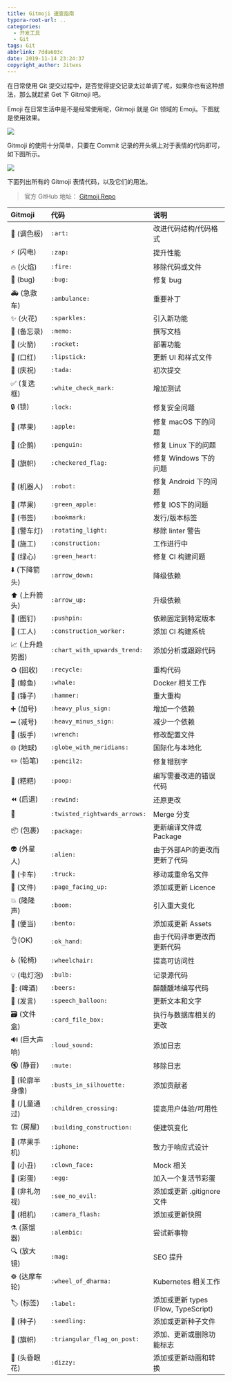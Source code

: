 ```yaml
---
title: Gitmoji 速查指南
typora-root-url: ..
categories:
  - 开发工具
  - Git
tags: Git
abbrlink: 7dda603c
date: 2019-11-14 23:24:37
copyright_author: Jitwxs
---
```


在日常使用 Git 提交过程中，是否觉得提交记录太过单调了呢，如果你也有这种想法，那么就赶紧 Get 下 Gitmoji 吧。

Emoji 在日常生活中是不是经常使用呢，Gitmoji 就是 Git 领域的 Emoji。下图就是使用效果。

![](/images/posts/20191114223735395.png)

Gitmoji 的使用十分简单，只要在 Commit 记录的开头填上对于表情的代码即可，如下图所示。

![](/images/posts/20191114224137502.png)

下面列出所有的 Gitmoji 表情代码，以及它们的用法。

>官方 GitHub 地址： [Gitmoji Repo](https://github.com/carloscuesta/gitmoji)

| Gitmoji                                 | 代码                          | 说明                          |
| :-------------------------------------- | :---------------------------- | :---------------------------- |
| 🎨 (调色板)                          | `:art:`                       | 改进代码结构/代码格式            |
| ⚡️ (闪电)                           | `:zap:`                       | 提升性能                         |
| 🔥 (火焰)                           | `:fire:`                      | 移除代码或文件                     |
| 🐛 (bug)                             | `:bug:`                       | 修复 bug                          |
| 🚑 (急救车)                    | `:ambulance:`                 | 重要补丁                              |
| ✨ (火花)                       | `:sparkles:`                  | 引入新功能                            |
| 📝 (备忘录)                         | `:memo:`                      | 撰写文档                            |
| 🚀 (火箭)                         | `:rocket:`                    | 部署功能                              |
| 💄 (口红)                       | `:lipstick:`                  | 更新 UI 和样式文件                    |
| 🎉 (庆祝)                           | `:tada:`                      | 初次提交                             |
| ✅ (复选框)             | `:white_check_mark:`          | 增加测试                              |
| 🔒 (锁)                             | `:lock:`                      | 修复安全问题                         |
| 🍎 (苹果)                          | `:apple:`                     | 修复 macOS 下的问题                   |
| 🐧 (企鹅)                        | `:penguin:`                   | 修复 Linux 下的问题                   |
| 🏁 (旗帜)                 | `:checkered_flag:`            | 修复 Windows 下的问题                 |
| 🤖 (机器人)                        | `:robot:`                     | 修复 Android 下的问题                 |
| 🍏 (苹果)                    | `:green_apple:`               | 修复 IOS下的问题                      |
| 🔖 (书签)                       | `:bookmark:`                  | 发行/版本标签                         |
| 🚨 (警车灯)               | `:rotating_light:`            | 移除 linter 警告                      |
| 🚧 (施工)                   | `:construction:`              | 工作进行中                            |
| 💚 (绿心)                    | `:green_heart:`               | 修复 CI 构建问题                      |
| ⬇️ (下降箭头)                 | `:arrow_down:`                | 降级依赖                              |
| ⬆️ (上升箭头)                   | `:arrow_up:`                  | 升级依赖                              |
| 📌 (图钉)                        | `:pushpin:`                   | 依赖固定到特定版本                    |
| 👷 (工人)            | `:construction_worker:`       | 添加 CI 构建系统                      |
| 📈 (上升趋势图) | `:chart_with_upwards_trend:`  | 添加分析或跟踪代码                    |
| ♻️ (回收)                        | `:recycle:`                   | 重构代码                              |
| 🐳 (鲸鱼)                          | `:whale:`                     | Docker 相关工作                       |
| 🔨 (锤子)                         | `:hammer:`                    | 重大重构                              |
| ➕ (加号)                | `:heavy_plus_sign:`           | 增加一个依赖                          |
| ➖ (减号)               | `:heavy_minus_sign:`          | 减少一个依赖                          |
| 🔧 (扳手)                         | `:wrench:`                    | 修改配置文件                          |
| 🌐 (地球)           | `:globe_with_meridians:`      | 国际化与本地化                        |
| ✏️ (铅笔)                        | `:pencil2:`                   | 修复错别字                            |
| 💩 (粑粑)                           | `:poop:`                      | 编写需要改进的错误代码               |
| ⏪ (后退)                         | `:rewind:`                    | 还原更改                              |
| 🔀             | `:twisted_rightwards_arrows:` | Merge 分支                            |
| 📦 (包裹)                        | `:package:`                   | 更新编译文件或Package                 |
| 👽 (外星人)                        | `:alien:`                     | 由于外部API的更改而更新了代码         |
| 🚚 (卡车)                          | `:truck:`                     | 移动或重命名文件                      |
| 📄 (文件)                 | `:page_facing_up:`            | 添加或更新 Licence                    |
| 💥 (隆隆声)                         | `:boom:`                      | 引入重大变化                         |
| 🍱 (便当)                          | `:bento:`                     | 添加或更新 Assets                     |
| 👌(OK)                           | `:ok_hand:`                   | 由于代码评审更改而更新代码            |
| ♿️ (轮椅)                     | `:wheelchair:`                | 提高可访问性                          |
| 💡 (电灯泡)                         | `:bulb:`                      | 记录源代码                           |
| 🍻: (啤酒)                          | `:beers:`                     | 醉醺醺地编写代码                     |
| 💬 (发言)                 | `:speech_balloon:`            | 更新文本和文字                        |
| 🗃 (文件盒)                | `:card_file_box:`             | 执行与数据库相关的更改                |
| 🔊 (巨大声响)                 | `:loud_sound:`                | 添加日志                              |
| 🔇 (静音)                           | `:mute:`                      | 移除日志                              |
| 👥 (轮廓半身像)      | `:busts_in_silhouette:`       | 添加贡献者                            |
| 🚸 (儿童通过)          | `:children_crossing:`         | 提高用户体验/可用性                   |
| 🏗 (房屋)          | `:building_construction:`     | 使建筑变化                            |
| 📱 (苹果手机)                     | `:iphone:`                    | 致力于响应式设计                      |
| 🤡 (小丑)                     | `:clown_face:`                | Mock 相关                             |
| 🥚 (彩蛋)                            | `:egg:`                       | 加入一个复活节彩蛋                  |
| 🙈 (非礼勿视)                | `:see_no_evil:`               | 添加或更新 .gitignore 文件            |
| 📸 (相机)                   | `:camera_flash:`              | 添加或更新快照                        |
| ⚗️ (蒸馏器)                      | `:alembic:`                   | 尝试新事物                            |
| 🔍 (放大镜)                          | `:mag:`                       | SEO 提升                            |
| ☸️ (达摩车轮)            | `:wheel_of_dharma:`           | Kubernetes 相关工作                   |
| 🏷 (标签)                          | `:label:`                     | 添加或更新 types (Flow, TypeScript)   |
| 🌱 (种子)                       | `:seedling:`                  | 添加或更新种子文件                      |
| 🚩 (旗帜)        | `:triangular_flag_on_post:`   | 添加、更新或删除功能标志              |
| 💫 (头昏眼花)                     | `:dizzy:`                     | 添加或更新动画和转换                |
